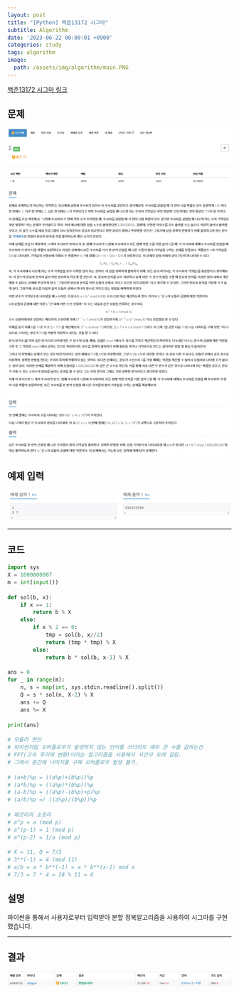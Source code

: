 ```yaml
---
layout: post
title: "[Python] 백준13172 시그마"
subtitle: Algorithm
date: '2023-06-22 00:00:01 +0900'
categories: study
tags: algorithm
image:
  path: /assets/img/algorithm/main.PNG
---
```


[백준13172 시그마 링크](https://www.acmicpc.net/problem/13172)

<!--more-->

## 문제
![문제](/assets/img/algorithm/230622/문제-시그마.PNG)

## 예제 입력
![예제](/assets/img/algorithm/230622/예제-시그마.PNG)

---

## 코드
```Python
import sys
X = 1000000007
m = int(input())

def sol(b, x):
    if x == 1:
        return b % X
    else:
        if x % 2 == 0:
            tmp = sol(b, x//2)
            return (tmp * tmp) % X
        else:
            return b * sol(b, x-1) % X
        
ans = 0
for _ in range(m):
    n, s = map(int, sys.stdin.readline().split())
    Q = s * sol(n, X-2) % X
    ans += Q
    ans %= X

print(ans)

# 모듈러 연산
# 파이썬처럼 오버플로우가 발생하지 않는 언어를 쓰더라도 매우 큰 수를 곱하는건 
# FFT(고속 푸리에 변환)이라는 알고리즘을 사용해서 시간이 오래 걸림.
# 그래서 중간에 나머지를 구해 오버플로우 발생 불가.

# (a+b)%p = ((a%p)+(b%p))%p
# (a*b)%p = ((a%p)*(b%p))%p
# (a-b)%p = ((a%p)-(b%p)+p)%p
# (a/b)%p =/ ((a%p)/(b%p))%p

# 페르마의 소정리
# a^p = a (mod p)
# a^(p-1) = 1 (mod p)
# a^(p-2) = 1/a (mod p)

# X = 11, Q = 7/3
# 3**(-1) = 4 (mod 11)
# a/b = a * b**(-1) = a * b**(x-2) mod x
# 7/3 = 7 * 4 = 28 % 11 = 6
```
## 설명
파이썬을 통해서 사용자로부터 입력받아 분할 정복알고리즘을 사용하여 시그마를 구현했습니다. <br>

---

## 결과
![결과](/assets/img/algorithm/230622/결과-시그마.PNG)